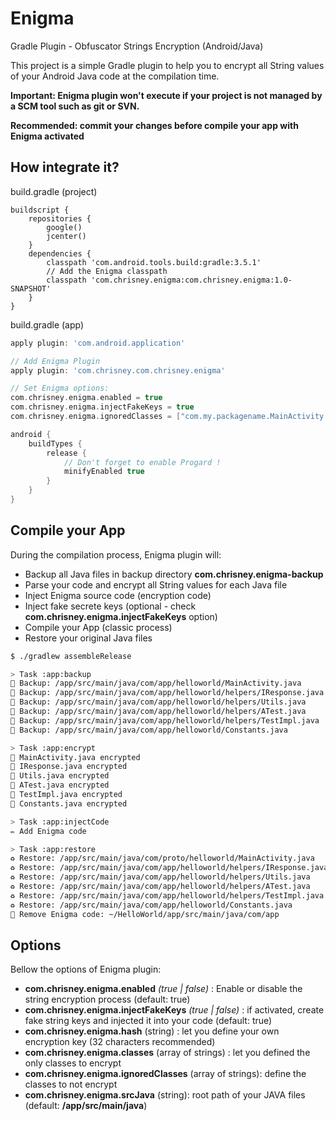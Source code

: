 # Enigma
Gradle Plugin - Obfuscator Strings Encryption (Android/Java)

This project is a simple Gradle plugin to help you to encrypt all String values of your Android Java code at the compilation time.

**Important: Enigma plugin won't execute if your project is not managed by a SCM tool such as git or SVN.**

**Recommended: commit your changes before compile your app with Enigma activated**

## How integrate it?

build.gradle (project)
```Gradle
buildscript {
    repositories {
        google()
        jcenter()
    }
    dependencies {
        classpath 'com.android.tools.build:gradle:3.5.1'
        // Add the Enigma classpath
        classpath 'com.chrisney.enigma:com.chrisney.enigma:1.0-SNAPSHOT'
    }
}
```

build.gradle (app)
```groovy
apply plugin: 'com.android.application'

// Add Enigma Plugin
apply plugin: 'com.chrisney.com.chrisney.enigma'

// Set Enigma options:
com.chrisney.enigma.enabled = true
com.chrisney.enigma.injectFakeKeys = true
com.chrisney.enigma.ignoredClasses = ["com.my.packagename.MainActivity.java"]

android {
    buildTypes {
        release {
            // Don't forget to enable Progard !
            minifyEnabled true
        }
    }
}
```

## Compile your App

During the compilation process, Enigma plugin will:
- Backup all Java files in backup directory **com.chrisney.enigma-backup**
- Parse your code and encrypt all String values for each Java file
- Inject Enigma source code (encryption code)
- Inject fake secrete keys (optional - check **com.chrisney.enigma.injectFakeKeys** option)
- Compile your App (classic process)
- Restore your original Java files

```sh
$ ./gradlew assembleRelease
```
```sh
> Task :app:backup
💾 Backup: /app/src/main/java/com/app/helloworld/MainActivity.java
💾 Backup: /app/src/main/java/com/app/helloworld/helpers/IResponse.java
💾 Backup: /app/src/main/java/com/app/helloworld/helpers/Utils.java
💾 Backup: /app/src/main/java/com/app/helloworld/helpers/ATest.java
💾 Backup: /app/src/main/java/com/app/helloworld/helpers/TestImpl.java
💾 Backup: /app/src/main/java/com/app/helloworld/Constants.java

> Task :app:encrypt
🔐 MainActivity.java encrypted
🔐 IResponse.java encrypted
🔐 Utils.java encrypted
🔐 ATest.java encrypted
🔐 TestImpl.java encrypted
🔐 Constants.java encrypted

> Task :app:injectCode
✏️ Add Enigma code

> Task :app:restore
♻️ Restore: /app/src/main/java/com/proto/helloworld/MainActivity.java
♻️ Restore: /app/src/main/java/com/app/helloworld/helpers/IResponse.java
♻️ Restore: /app/src/main/java/com/app/helloworld/helpers/Utils.java
♻️ Restore: /app/src/main/java/com/app/helloworld/helpers/ATest.java
♻️ Restore: /app/src/main/java/com/app/helloworld/helpers/TestImpl.java
♻️ Restore: /app/src/main/java/com/app/helloworld/Constants.java
🧹 Remove Enigma code: ~/HelloWorld/app/src/main/java/com/app

```

## Options

Bellow the options of Enigma plugin:

* **com.chrisney.enigma.enabled** *(true | false)* : Enable or disable the string encryption process (default: true)
* **com.chrisney.enigma.injectFakeKeys** *(true | false)* : if activated, create fake string keys and injected it into your code (default: true)
* **com.chrisney.enigma.hash** (string) : let you define your own encryption key (32 characters recommended)
* **com.chrisney.enigma.classes** (array of strings) : let you defined the only classes to encrypt
* **com.chrisney.enigma.ignoredClasses** (array of strings): define the classes to not encrypt
* **com.chrisney.enigma.srcJava** (string): root path of your JAVA files (default: **/app/src/main/java**)
